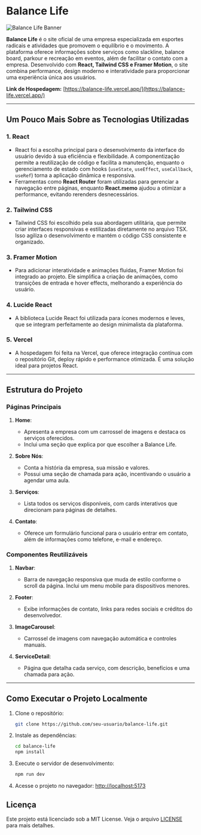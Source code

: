# Balance Life

![Balance Life Banner](https://i.ibb.co/7NG7tRcN/print.jpg)

**Balance Life** é o site oficial de uma empresa especializada em esportes radicais e atividades que promovem o equilíbrio e o movimento. A plataforma oferece informações sobre serviços como slackline, balance board, parkour e recreação em eventos, além de facilitar o contato com a empresa. Desenvolvido com **React, Tailwind CSS e Framer Motion**, o site combina performance, design moderno e interatividade para proporcionar uma experiência única aos usuários.

**Link de Hospedagem:** [https://balance-life.vercel.app/](https://balance-life.vercel.app/)

---

## Um Pouco Mais Sobre as Tecnologias Utilizadas

### 1. **React**

- React foi a escolha principal para o desenvolvimento da interface do usuário devido à sua eficiência e flexibilidade. A componentização permite a reutilização de código e facilita a manutenção, enquanto o gerenciamento de estado com hooks (`useState`, `useEffect`, `useCallback`, `useRef`) torna a aplicação dinâmica e responsiva.
- Ferramentas como **React Router** foram utilizadas para gerenciar a navegação entre páginas, enquanto **React.memo** ajudou a otimizar a performance, evitando rerenders desnecessários.

### 2. **Tailwind CSS**

- Tailwind CSS foi escolhido pela sua abordagem utilitária, que permite criar interfaces responsivas e estilizadas diretamente no arquivo TSX. Isso agiliza o desenvolvimento e mantém o código CSS consistente e organizado.

### 3. **Framer Motion**

- Para adicionar interatividade e animações fluidas, Framer Motion foi integrado ao projeto. Ele simplifica a criação de animações, como transições de entrada e hover effects, melhorando a experiência do usuário.

### 4. **Lucide React**

- A biblioteca Lucide React foi utilizada para ícones modernos e leves, que se integram perfeitamente ao design minimalista da plataforma.

### 5. **Vercel**

- A hospedagem foi feita na Vercel, que oferece integração contínua com o repositório Git, deploy rápido e performance otimizada. É uma solução ideal para projetos React.

---

## Estrutura do Projeto

### Páginas Principais

1. **Home**:

   - Apresenta a empresa com um carrossel de imagens e destaca os serviços oferecidos.
   - Inclui uma seção que explica por que escolher a Balance Life.

2. **Sobre Nós**:

   - Conta a história da empresa, sua missão e valores.
   - Possui uma seção de chamada para ação, incentivando o usuário a agendar uma aula.

3. **Serviços**:

   - Lista todos os serviços disponíveis, com cards interativos que direcionam para páginas de detalhes.

4. **Contato**:
   - Oferece um formulário funcional para o usuário entrar em contato, além de informações como telefone, e-mail e endereço.

### Componentes Reutilizáveis

1. **Navbar**:

   - Barra de navegação responsiva que muda de estilo conforme o scroll da página. Inclui um menu mobile para dispositivos menores.

2. **Footer**:

   - Exibe informações de contato, links para redes sociais e créditos do desenvolvedor.

3. **ImageCarousel**:

   - Carrossel de imagens com navegação automática e controles manuais.

4. **ServiceDetail**:
   - Página que detalha cada serviço, com descrição, benefícios e uma chamada para ação.

---

## Como Executar o Projeto Localmente

1. Clone o repositório:

   ```bash
   git clone https://github.com/seu-usuario/balance-life.git
   ```

2. Instale as dependências:

   ```bash
   cd balance-life
   npm install
   ```

3. Execute o servidor de desenvolvimento:

   ```bash
   npm run dev
   ```

4. Acesse o projeto no navegador:
   [http://localhost:5173](http://localhost:5173)

## Licença

Este projeto está licenciado sob a MIT License. Veja o arquivo [LICENSE](LICENSE) para mais detalhes.
